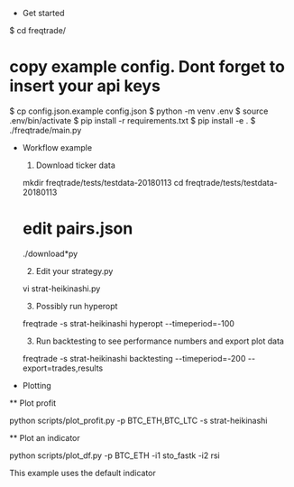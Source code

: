 
* Get started

 $ cd freqtrade/
 # copy example config. Dont forget to insert your api keys
 $ cp config.json.example config.json
 $ python -m venv .env
 $ source .env/bin/activate
 $ pip install -r requirements.txt
 $ pip install -e .
 $ ./freqtrade/main.py


* Workflow example

   1) Download ticker data

   mkdir freqtrade/tests/testdata-20180113
   cd freqtrade/tests/testdata-20180113
   # edit pairs.json
   ./download*py

  2) Edit your strategy.py

  vi strat-heikinashi.py

  3) Possibly run hyperopt

  freqtrade -s strat-heikinashi hyperopt --timeperiod=-100
  
  3) Run backtesting to see performance numbers
     and export plot data

  freqtrade -s strat-heikinashi backtesting --timeperiod=-200 --export=trades,results


* Plotting

** Plot profit

  python scripts/plot_profit.py -p BTC_ETH,BTC_LTC -s strat-heikinashi

** Plot an indicator

  python scripts/plot_df.py -p BTC_ETH -i1 sto_fastk -i2 rsi

  This example uses the default indicator

